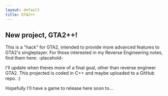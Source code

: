 ```yaml
---
layout: default
title: GTA2++
---
```

## New project, GTA2++!
This is a "hack" for GTA2, intended to provide more advanced features to GTA2's singleplayer.
For those interested in my Reverse Engineering notes, find them here: -placehold-

I'll update when theres more of a final goal, other than reverse engineer GTA2.
This projected is coded in C++ and maybe uploaded to a GitHub repo. :)

Hopefully I'll have a game to release here soon to...
